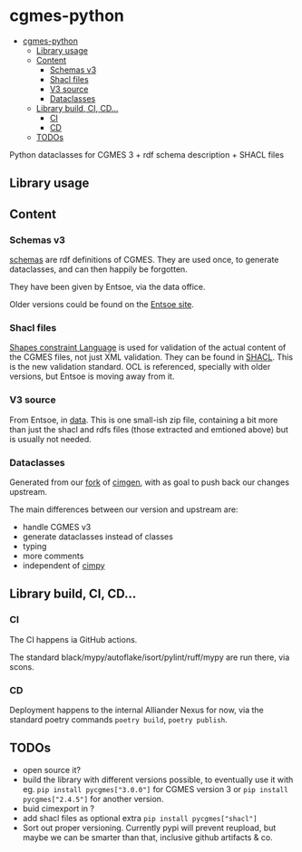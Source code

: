 # cgmes-python

- [cgmes-python](#cgmes-python)
  - [Library usage](#library-usage)
  - [Content](#content)
    - [Schemas v3](#schemas-v3)
    - [Shacl files](#shacl-files)
    - [V3 source](#v3-source)
    - [Dataclasses](#dataclasses)
  - [Library build, CI, CD...](#library-build-ci-cd)
    - [CI](#ci)
    - [CD](#cd)
  - [TODOs](#todos)

Python dataclasses for CGMES 3 + rdf schema description + SHACL files

## Library usage




## Content

### Schemas v3

[schemas](./schemas/) are rdf definitions of CGMES. They are used once, to generate dataclasses, and
can then happily be forgotten.

They have been given by Entsoe, via the data office.

Older versions could be found on the [Entsoe site](https://www.entsoe.eu/data/cim/cim-for-grid-models-exchange/).

### Shacl files

[Shapes constraint Language](https://en.wikipedia.org/wiki/SHACL) is used for validation of the actual content of the
CGMES files, not just XML validation. They can be found in [SHACL](./SHACL/). This is the new validation standard. OCL
is referenced, specially with older versions, but Entsoe is moving away from it.

### V3 source

From Entsoe, in [data](./data/). This is one small-ish zip file, containing a bit more than just the shacl and rdfs
files (those extracted and emtioned above) but is usually not needed.

### Dataclasses

Generated from our [fork](https://github.com/Alliander/uno-cimgen/) of [cimgen](https://github.com/sogno-platform/cimgen), with as goal to push back our changes upstream.

The main differences between our version and upstream are:

- handle CGMES v3
- generate dataclasses instead of classes
- typing
- more comments
- independent of [cimpy](https://github.com/sogno-platform/cimpy)

## Library build, CI, CD...

### CI

The CI happens ia GitHub actions.

The standard black/mypy/autoflake/isort/pylint/ruff/mypy are run there, via scons.

### CD

Deployment happens to the internal Alliander Nexus for now, via the standard poetry commands `poetry build`, `poetry publish`.

## TODOs

- open source it?
- build the library with different versions possible, to eventually use it with eg. `pip install pycgmes["3.0.0"]` for CGMES version 3 or `pip install pycgmes["2.4.5"]` for another version.
- buid cimexport in ?
- add shacl files as optional extra `pip install pycgmes["shacl"]`
- Sort out proper versioning. Currently pypi will prevent reupload, but maybe we can be smarter than that, inclusive github artifacts & co.